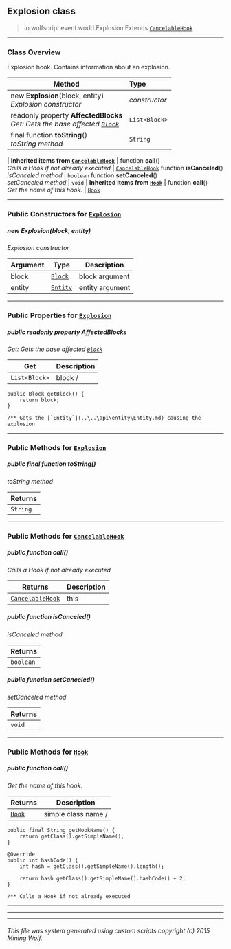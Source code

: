 ## Explosion __class__

>io.wolfscript.event.world.Explosion
>Extends [`CancelableHook`](..\..\hook\CancelableHook.md)

---

### Class Overview

Explosion hook. Contains information about an explosion.

Method | Type   
--- | :--- 
new __Explosion__(block, entity) <br> _Explosion constructor_ | _constructor_
 readonly property __AffectedBlocks__ <br> _Get: Gets the base affected [`Block`](..\..\api\world\blocks\Block.md)_ | `List<Block>`
final function __toString__() <br> _toString method_ | `String`
 |
__Inherited items from [`CancelableHook`](..\..\hook\CancelableHook.md)__ |
 function __call__() <br> _Calls a Hook if not already executed_ | [`CancelableHook`](..\..\hook\CancelableHook.md)
 function __isCanceled__() <br> _isCanceled method_ | `boolean`
 function __setCanceled__() <br> _setCanceled method_ | `void`
 |
__Inherited items from [`Hook`](..\..\hook\Hook.md)__ |
 function __call__() <br> _Get the name of this hook._ | [`Hook`](..\..\hook\Hook.md)







---

### Public Constructors for [`Explosion`](Explosion.md)

##### <a id='explosion'></a>new __Explosion__(block, entity) 

_Explosion constructor_

Argument | Type | Description  
--- | --- | --- 
block | [`Block`](..\..\api\world\blocks\Block.md) | block argument
entity | [`Entity`](..\..\api\entity\Entity.md) | entity argument

---

### Public Properties for [`Explosion`](Explosion.md)

##### <a id='affectedblocks'></a>public  readonly property __AffectedBlocks__

_Get: Gets the base affected [`Block`](..\..\api\world\blocks\Block.md)_

Get | Description
--- | --- 
`List<Block>` | block /
    public Block getBlock() {
        return block;
    }

    /** Gets the [`Entity`](..\..\api\entity\Entity.md) causing the explosion



---

### Public Methods for [`Explosion`](Explosion.md)

##### <a id='tostring'></a>public final function __toString__()

_toString method_

Returns | 
--- | 
`String` |


---

### Public Methods for [`CancelableHook`](..\..\hook\CancelableHook.md)

##### <a id='call'></a>public  function __call__()

_Calls a Hook if not already executed_

Returns | Description
--- | --- 
[`CancelableHook`](..\..\hook\CancelableHook.md) | this


##### <a id='iscanceled'></a>public  function __isCanceled__()

_isCanceled method_

Returns | 
--- | 
`boolean` |


##### <a id='setcanceled'></a>public  function __setCanceled__()

_setCanceled method_

Returns | 
--- | 
`void` |


---

### Public Methods for [`Hook`](..\..\hook\Hook.md)

##### <a id='call'></a>public  function __call__()

_Get the name of this hook._

Returns | Description
--- | --- 
[`Hook`](..\..\hook\Hook.md) | simple class name /
    public final String getHookName() {
        return getClass().getSimpleName();
    }

    @Override
    public int hashCode() {
        int hash = getClass().getSimpleName().length();

        return hash getClass().getSimpleName().hashCode() + 2;
    }

    /** Calls a Hook if not already executed


---


---


---


###### This file was system generated using custom scripts copyright (c) 2015 Mining Wolf.
	


